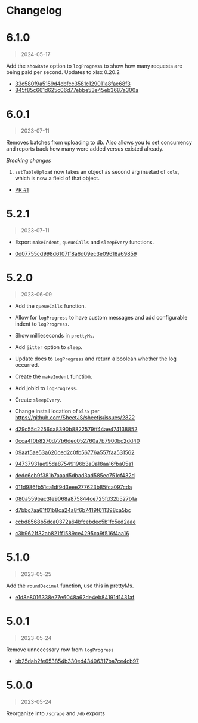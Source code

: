 Changelog
===

# 6.1.0

> 2024-05-17

Add the `showRate` option to `logProgress` to show how many requests are being paid per second. Updates to xlsx 0.20.2

* [33c580f9a5159d4cbfcc3581c129011a8fae68f3](https://github.com/mhkeller/utils/commit/33c580f9a5159d4cbfcc3581c129011a8fae68f3)
* [845f85c661d625c06d77ebbe53e45eb3687a300a](https://github.com/mhkeller/utils/commit/845f85c661d625c06d77ebbe53e45eb3687a300a)

# 6.0.1

> 2023-07-11

Removes batches from uploading to db. Also allows you to set concurrency and reports back how many were added versus existed already.

*Breaking changes*

1. `setTableUpload` now takes an object as second arg insetad of `cols`, which is now a field of that object.

* [PR #1](https://github.com/mhkeller/utils/pull/1)

# 5.2.1

> 2023-07-11

* Export `makeIndent`, `queueCalls` and `sleepEvery` functions.

* [0d07755cd998d6107ff8a6d09ec3e09618a69859](https://github.com/mhkeller/utils/commit/0d07755cd998d6107ff8a6d09ec3e09618a69859)

# 5.2.0

> 2023-06-09

* Add the `queueCalls` function. 
* Allow for `logProgress` to have custom messages and add configurable indent to `logProgress`. 
* Show millieseconds in `prettyMs`. 
* Add `jitter` option to `sleep`. 
* Update docs to `logProgress` and return a boolean whether the log occurred. 
* Create the `makeIndent` function. 
* Add jobId to `logProgress`.
* Create `sleepEvery`.
* Change install location of `xlsx` per https://github.com/SheetJS/sheetjs/issues/2822

* [d29c55c2256da8390b8822579ff44ae474138852](https://github.com/mhkeller/utils/commit/d29c55c2256da8390b8822579ff44ae474138852)
* [0cca4f0b8270d77b6dec052760a7b7900bc2dd40](https://github.com/mhkeller/utils/commit/0cca4f0b8270d77b6dec052760a7b7900bc2dd40)
* [09aaf5ae53a620ced2c0fb56776a557faa531562](https://github.com/mhkeller/utils/commit/09aaf5ae53a620ced2c0fb56776a557faa531562)
* [94737931ae95da87549196b3a0a18aa16fba05a1](https://github.com/mhkeller/utils/commit/94737931ae95da87549196b3a0a18aa16fba05a1)
* [dedc6cb9f381b7aaad5dbad3ad585ec751cf432d](https://github.com/mhkeller/utils/commit/dedc6cb9f381b7aaad5dbad3ad585ec751cf432d)
* [011d986fb51ca1df9d3eee277623b85fca097cda](https://github.com/mhkeller/utils/commit/011d986fb51ca1df9d3eee277623b85fca097cda)
* [080a559bac3fe9068a875844ce725fd32b527b1a](https://github.com/mhkeller/utils/commit/080a559bac3fe9068a875844ce725fd32b527b1a)
* [d7bbc7aa61f01b8ca24a8f6b7419f611398ca5bc](https://github.com/mhkeller/utils/commit/d7bbc7aa61f01b8ca24a8f6b7419f611398ca5bc)
* [ccbd8568b5dca0372a64bfcebdec5b1fc5ed2aae](https://github.com/mhkeller/utils/commit/ccbd8568b5dca0372a64bfcebdec5b1fc5ed2aae)
* [c3b9621f32ab821ff1589ce4295ca9f516f4aa16](https://github.com/mhkeller/utils/commit/c3b9621f32ab821ff1589ce4295ca9f516f4aa16)

# 5.1.0

> 2023-05-25

Add the `roundDecimel` function, use this in prettyMs.

* [e1d8e8016338e27e6048a62de4eb84191d1431af](https://github.com/mhkeller/utils/commit/e1d8e8016338e27e6048a62de4eb84191d1431af)

# 5.0.1

> 2023-05-24

Remove unnecessary row from `logProgress`

* [bb25dab2fe653854b330ed43406317ba7ce4cb97](https://github.com/mhkeller/utils/commit/bb25dab2fe653854b330ed43406317ba7ce4cb97)

# 5.0.0

> 2023-05-24

Reorganize into `/scrape` and `/db` exports

